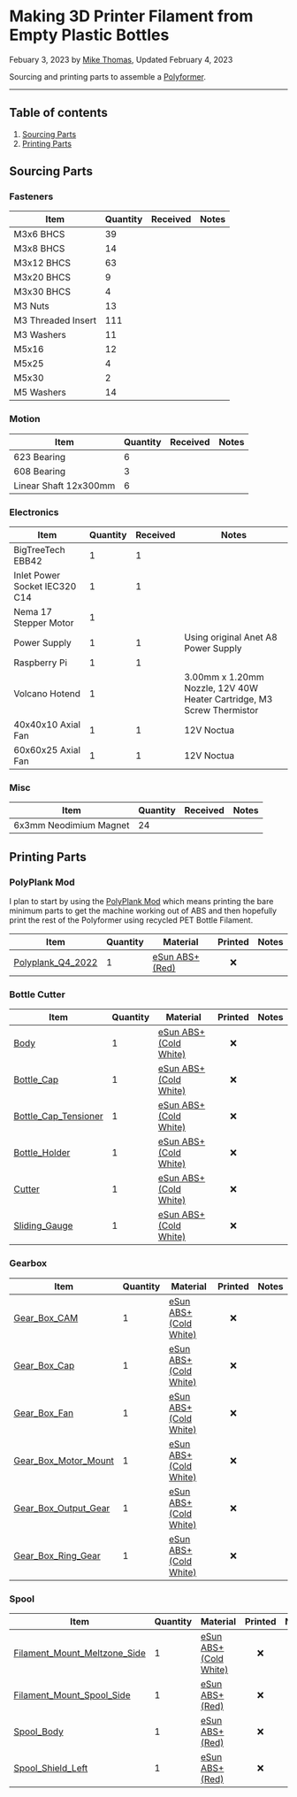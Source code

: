 # Making 3D Printer Filament from Empty Plastic Bottles

Febuary 3, 2023 by [Mike Thomas](https://github.com/mikepthomas),
Updated February 4, 2023

Sourcing and printing parts to assemble a [Polyformer](https://www.reiten.design/polyformer).

---

## Table of contents

1. [Sourcing Parts](#sourcing-parts)
2. [Printing Parts](#printing-parts)

## Sourcing Parts

### Fasteners

| Item               | Quantity | Received | Notes |
| ------------------ | -------- | -------- | ----- |
| M3x6 BHCS          | 39       |          |       |
| M3x8 BHCS          | 14       |          |       |
| M3x12 BHCS         | 63       |          |       |
| M3x20 BHCS         | 9        |          |       |
| M3x30 BHCS         | 4        |          |       |
| M3 Nuts            | 13       |          |       |
| M3 Threaded Insert | 111      |          |       |
| M3 Washers         | 11       |          |       |
| M5x16              | 12       |          |       |
| M5x25              | 4        |          |       |
| M5x30              | 2        |          |       |
| M5 Washers         | 14       |          |       |

### Motion

| Item                  | Quantity | Received | Notes |
| --------------------- | -------- | -------- | ----- |
| 623 Bearing           | 6        |          |       |
| 608 Bearing           | 3        |          |       |
| Linear Shaft 12x300mm | 6        |          |       |

### Electronics

| Item                          | Quantity | Received | Notes                                                                 |
| ----------------------------- | -------- | -------- | --------------------------------------------------------------------- |
| BigTreeTech EBB42             | 1        | 1        |                                                                       |
| Inlet Power Socket IEC320 C14 | 1        | 1        |                                                                       |
| Nema 17 Stepper Motor         | 1        |          |                                                                       |
| Power Supply                  | 1        | 1        | Using original Anet A8 Power Supply                                   |
| Raspberry Pi                  | 1        | 1        |                                                                       |
| Volcano Hotend                | 1        |          | 3.00mm x 1.20mm Nozzle, 12V 40W Heater Cartridge, M3 Screw Thermistor |
| 40x40x10 Axial Fan            | 1        | 1        | 12V Noctua                                                            |
| 60x60x25 Axial Fan            | 1        | 1        | 12V Noctua                                                            |

### Misc

| Item                   | Quantity | Received | Notes |
| ---------------------- | -------- | -------- | ----- |
| 6x3mm Neodimium Magnet | 24       |          |       |

## Printing Parts

### PolyPlank Mod

I plan to start by using the [PolyPlank Mod](https://github.com/Reiten966/Polyformer/tree/main/User_Mods/Sean9%238523/PolyPlank) which means printing the bare minimum parts to get the machine working out of ABS and then hopefully print the rest of the Polyformer using recycled PET Bottle Filament.

| Item                                                                                                                          | Quantity | Material                                            | Printed | Notes |
| ----------------------------------------------------------------------------------------------------------------------------- | -------- | --------------------------------------------------- | :-----: | ----- |
| [Polyplank_Q4_2022](https://github.com/Reiten966/Polyformer/blob/main/User_Mods/Sean9%238523/PolyPlank/Polyplank_Q4_2022.3mf) | 1        | [eSun ABS+ (Red)](printer-filament.md#esun-abs-red) |   :x:   |       |

### Bottle Cutter

| Item                                                                                                                 | Quantity | Material                                                          | Printed | Notes |
| -------------------------------------------------------------------------------------------------------------------- | -------- | ----------------------------------------------------------------- | :-----: | ----- |
| [Body](https://github.com/Reiten966/Polyformer/blob/main/STL/Bottle_Cutter/Body.stl)                                 | 1        | [eSun ABS+ (Cold White)](printer-filament.md#esun-abs-cold-white) |   :x:   |       |
| [Bottle_Cap](https://github.com/Reiten966/Polyformer/blob/main/STL/Bottle_Cutter/Bottle_Cap.STL)                     | 1        | [eSun ABS+ (Cold White)](printer-filament.md#esun-abs-cold-white) |   :x:   |       |
| [Bottle_Cap_Tensioner](https://github.com/Reiten966/Polyformer/blob/main/STL/Bottle_Cutter/Bottle_Cap_Tensioner.STL) | 1        | [eSun ABS+ (Cold White)](printer-filament.md#esun-abs-cold-white) |   :x:   |       |
| [Bottle_Holder](https://github.com/Reiten966/Polyformer/blob/main/STL/Bottle_Cutter/Bottle_Holder.stl)               | 1        | [eSun ABS+ (Cold White)](printer-filament.md#esun-abs-cold-white) |   :x:   |       |
| [Cutter](https://github.com/Reiten966/Polyformer/blob/main/STL/Bottle_Cutter/Cutter.stl)                             | 1        | [eSun ABS+ (Cold White)](printer-filament.md#esun-abs-cold-white) |   :x:   |       |
| [Sliding_Gauge](https://github.com/Reiten966/Polyformer/blob/main/STL/Bottle_Cutter/Sliding_Gauge.stl)               | 1        | [eSun ABS+ (Cold White)](printer-filament.md#esun-abs-cold-white) |   :x:   |       |

### Gearbox

| Item                                                                                                           | Quantity | Material                                                          | Printed | Notes |
| -------------------------------------------------------------------------------------------------------------- | -------- | ----------------------------------------------------------------- | :-----: | ----- |
| [Gear_Box_CAM](https://github.com/Reiten966/Polyformer/blob/main/STL/Gearbox/Gear_Box_CAM.stl)                 | 1        | [eSun ABS+ (Cold White)](printer-filament.md#esun-abs-cold-white) |   :x:   |       |
| [Gear_Box_Cap](https://github.com/Reiten966/Polyformer/blob/main/STL/Gearbox/Gear_Box_Cap.stl)                 | 1        | [eSun ABS+ (Cold White)](printer-filament.md#esun-abs-cold-white) |   :x:   |       |
| [Gear_Box_Fan](https://github.com/Reiten966/Polyformer/blob/main/STL/Gearbox/Gear_Box_Fan.stl)                 | 1        | [eSun ABS+ (Cold White)](printer-filament.md#esun-abs-cold-white) |   :x:   |       |
| [Gear_Box_Motor_Mount](https://github.com/Reiten966/Polyformer/blob/main/STL/Gearbox/Gear_Box_Motor_Mount.stl) | 1        | [eSun ABS+ (Cold White)](printer-filament.md#esun-abs-cold-white) |   :x:   |       |
| [Gear_Box_Output_Gear](https://github.com/Reiten966/Polyformer/blob/main/STL/Gearbox/Gear_Box_Output_Gear.stl) | 1        | [eSun ABS+ (Cold White)](printer-filament.md#esun-abs-cold-white) |   :x:   |       |
| [Gear_Box_Ring_Gear](https://github.com/Reiten966/Polyformer/blob/main/STL/Gearbox/Gear_Box_Ring_Gear.stl)     | 1        | [eSun ABS+ (Cold White)](printer-filament.md#esun-abs-cold-white) |   :x:   |       |

### Spool

| Item                                                                                                                                          | Quantity | Material                                                          | Printed | Notes |
| --------------------------------------------------------------------------------------------------------------------------------------------- | -------- | ----------------------------------------------------------------- | :-----: | ----- |
| [Filament_Mount_Meltzone_Side](https://github.com/Reiten966/Polyformer/blob/main/STL/Spool/Filament_Mount_Meltzone_Side.stl)                  | 1        | [eSun ABS+ (Cold White)](printer-filament.md#esun-abs-cold-white) |   :x:   |       |
| [Filament_Mount_Spool_Side](https://github.com/Reiten966/Polyformer/blob/main/STL/Spool/%5BAccent%20Color%5D%20Filament_Mount_Spool_Side.stl) | 1        | [eSun ABS+ (Red)](printer-filament.md#esun-abs-red)               |   :x:   |       |
| [Spool_Body](https://github.com/Reiten966/Polyformer/blob/main/STL/Spool/%5BAccent%20Color%5D%20Spool_Body.stl)                               | 1        | [eSun ABS+ (Red)](printer-filament.md#esun-abs-red)               |   :x:   |       |
| [Spool_Shield_Left](https://github.com/Reiten966/Polyformer/blob/main/STL/Spool/%5BAccent%20Color%5D%20Spool_Shield_Left.stl)                 | 1        | [eSun ABS+ (Red)](printer-filament.md#esun-abs-red)               |   :x:   |       |
